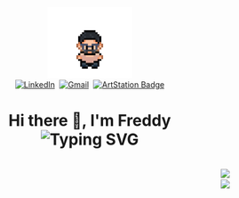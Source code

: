 <div align="center">
  <img src="Resource/IconGif.gif" width="30%"/>
  <div align="center">
    <a href="https://www.linkedin.com/in/freddy-de-andrade/" target="_blank"><img src="https://img.shields.io/badge/LinkedIn-blue?style=flat" alt="LinkedIn"></a>&nbsp;
    <a href="mailto:freddydeandrade54@gmail.com"><img src="https://img.shields.io/badge/Email-EA4335?style=flat" alt="Gmail"></a>&nbsp;
    <a href="https://a1ekai.artstation.com/" target="_blank"><img src="https://img.shields.io/badge/ArtStation-13AFF0?&style=flat" alt="ArtStation Badge"></a>
  </div>
  <h1>Hi there 👋, I'm Freddy <br/> 
    <picture> 
      <source srcset="https://readme-typing-svg.demolab.com?&pause=2000&color=F7F7F7&center=true&vCenter=true&height=26&lines=A+Web+Developer+in+making;A+Videogame+Developer;A+passionate+learnig+developer" alt="Typing SVG" 
        media="(prefers-color-scheme: dark)"/> 
      <source srcset="https://readme-typing-svg.demolab.com?&pause=2000&color=000000FF&center=true&vCenter=true&height=26&lines=A+Web+Developer+in+making;A+Videogame+Developer;A+passionate+learnig+developer" alt="Typing SVG" 
        media="(prefers-color-scheme: light), (prefers-color-scheme: no-preference)"/> 
      <img src="https://readme-typing-svg.demolab.com?&pause=2000&color=F7F7F7&center=true&vCenter=true&height=26&lines=A+Web+Developer+in+making;A+Videogame+Developer;A+passionate+learnig+developer" alt="Typing SVG" /> 
    </picture> 
  </h1> 
</div> 
<br/> 
 <div align="left">
  </div>
  <div align="right">
    <picture>
    <source srcset="https://github-readme-stats.vercel.app/api?username=A1ebyte&show_icons=true&rank_icon=github&theme=dark&bg_color=00000000&custom_title=A1ebyte's+Github+Stats" 
      media="(prefers-color-scheme: dark)"/> 
    <source srcset="https://github-readme-stats.vercel.app/api?username=A1ebyte&show_icons=true&rank_icon=github&bg_color=00000000&custom_title=A1ebyte's+Github+Stats" 
      media="(prefers-color-scheme: light), (prefers-color-scheme: no-preference)"/> 
    <img src="https://github-readme-stats.vercel.app/api?username=A1ebyte&show_icons=true&bg_color=00000000"/> 
    </picture>
  <br/>
    <picture>
      <source srcset="https://github-readme-stats.vercel.app/api/top-langs/?username=A1ebyte&layout=compact&theme=dark&card_width=467&bg_color=00000000" 
        media="(prefers-color-scheme: dark)"/>
      <source srcset="https://github-readme-stats.vercel.app/api/top-langs/?username=A1ebyte&layout=compact&card_width=467&bg_color=00000000" 
        media="(prefers-color-scheme: light), (prefers-color-scheme: no-preference)"/>
      <img src="https://github-readme-stats.vercel.app/api/top-langs/?username=A1ebyte&layout=compact&card_width=467&bg_color=00000000"/>
    </picture>
  </div>
<!--<h3 align="left">Connect with me:</h3> <p align="left"> </p>--> <!-- **A1ebyte/A1ebyte** is a ✨ _special_ ✨ repository because its `README.md` (this file) appears on your GitHub profile. Here are some ideas to get you started: - 🔭 I’m currently working on ... - 🌱 I’m currently learning ... - 👯 I’m looking to collaborate on ... - 🤔 I’m looking for help with ... - 💬 Ask me about ... - 📫 How to reach me: ... - 😄 Pronouns: ... - ⚡ Fun fact: ... -->
